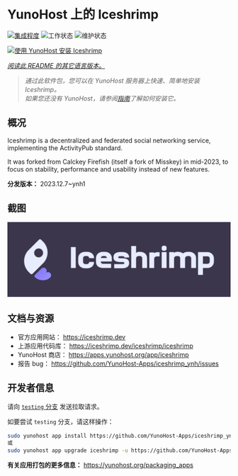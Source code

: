 <!--
注意：此 README 由 <https://github.com/YunoHost/apps/tree/master/tools/readme_generator> 自动生成
请勿手动编辑。
-->

# YunoHost 上的 Iceshrimp

[![集成程度](https://dash.yunohost.org/integration/iceshrimp.svg)](https://ci-apps.yunohost.org/ci/apps/iceshrimp/) ![工作状态](https://ci-apps.yunohost.org/ci/badges/iceshrimp.status.svg) ![维护状态](https://ci-apps.yunohost.org/ci/badges/iceshrimp.maintain.svg)

[![使用 YunoHost 安装 Iceshrimp](https://install-app.yunohost.org/install-with-yunohost.svg)](https://install-app.yunohost.org/?app=iceshrimp)

*[阅读此 README 的其它语言版本。](./ALL_README.md)*

> *通过此软件包，您可以在 YunoHost 服务器上快速、简单地安装 Iceshrimp。*  
> *如果您还没有 YunoHost，请参阅[指南](https://yunohost.org/install)了解如何安装它。*

## 概况

Iceshrimp is a decentralized and federated social networking service, implementing the ActivityPub standard.

It was forked from Calckey Firefish (itself a fork of Misskey) in mid-2023, to focus on stability, performance and usability instead of new features.

**分发版本：** 2023.12.7~ynh1

## 截图

![Iceshrimp 的截图](./doc/screenshots/example.jpg)

## 文档与资源

- 官方应用网站： <https://iceshrimp.dev>
- 上游应用代码库： <https://iceshrimp.dev/iceshrimp/iceshrimp>
- YunoHost 商店： <https://apps.yunohost.org/app/iceshrimp>
- 报告 bug： <https://github.com/YunoHost-Apps/iceshrimp_ynh/issues>

## 开发者信息

请向 [`testing` 分支](https://github.com/YunoHost-Apps/iceshrimp_ynh/tree/testing) 发送拉取请求。

如要尝试 `testing` 分支，请这样操作：

```bash
sudo yunohost app install https://github.com/YunoHost-Apps/iceshrimp_ynh/tree/testing --debug
或
sudo yunohost app upgrade iceshrimp -u https://github.com/YunoHost-Apps/iceshrimp_ynh/tree/testing --debug
```

**有关应用打包的更多信息：** <https://yunohost.org/packaging_apps>
